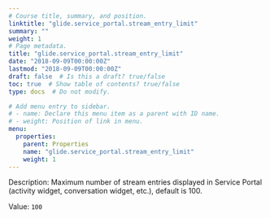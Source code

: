 ```yaml
---
# Course title, summary, and position.
linktitle: "glide.service_portal.stream_entry_limit"
summary: ""
weight: 1
# Page metadata.
title: "glide.service_portal.stream_entry_limit"
date: "2018-09-09T00:00:00Z"
lastmod: "2018-09-09T00:00:00Z"
draft: false  # Is this a draft? true/false
toc: true  # Show table of contents? true/false
type: docs  # Do not modify.

# Add menu entry to sidebar.
# - name: Declare this menu item as a parent with ID name.
# - weight: Position of link in menu.
menu:
  properties:
    parent: Properties
    name: "glide.service_portal.stream_entry_limit"
    weight: 1
---
```


Description: Maximum number of stream entries displayed in Service Portal (activity widget, conversation widget, etc.), default is 100.


Value: `100`